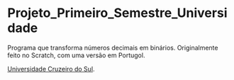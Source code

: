 # Projeto_Primeiro_Semestre_Universidade
Programa que transforma números decimais em binários. Originalmente feito no Scratch, com uma versão em Portugol.

[Universidade Cruzeiro do Sul](https://www.cruzeirodosul.edu.br/).
